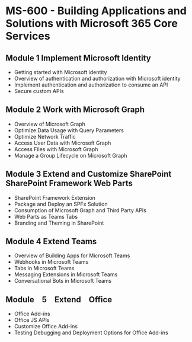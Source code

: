 # MS-600 - Building Applications and Solutions with Microsoft 365 Core Services

## Module 1 Implement Microsoft Identity

- Getting started with Microsoft identity
- Overview of authentication and authorization with Microsoft identity
- Implement authentication and authorization to consume an API
- Secure custom APIs

## Module 2 Work with Microsoft Graph

- Overview of Microsoft Graph
- Optimize Data Usage with Query Parameters
- Optimize Network Traffic
- Access User Data with Microsoft Graph
- Access Files with Microsoft Graph
- Manage a Group Lifecycle on Microsoft Graph

## Module 3 Extend and Customize SharePoint SharePoint Framework Web Parts

- SharePoint Framework Extension
- Package and Deploy an SPFx Solution
- Consumption of Microsoft Graph and Third Party APIs
- Web Parts as Teams Tabs
- Branding and Theming in SharePoint

## Module 4 Extend Teams

- Overview of Building Apps for Microsoft Teams
- Webhooks in Microsoft Teams
- Tabs in Microsoft Teams
- Messaging Extensions in Microsoft Teams
- Conversational Bots in Microsoft Teams

## Module 5 Extend Office

- Office Add-ins
- Office JS APIs
- Customize Office Add-ins
- Testing Debugging and Deployment Options for Office Add-ins
